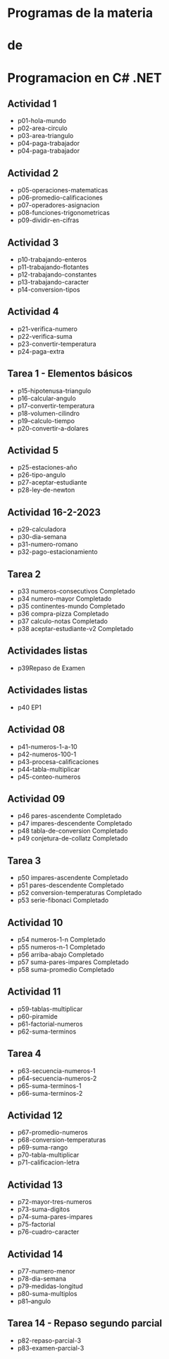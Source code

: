 # Programas de la materia
# de 
# Programacion en C# .NET

## Actividad 1
- p01-hola-mundo
- p02-area-circulo
- p03-area-triangulo
- p04-paga-trabajador
- p04-paga-trabajador



## Actividad 2
- p05-operaciones-matematicas
- p06-promedio-calificaciones
- p07-operadores-asignacion
- p08-funciones-trigonometricas
- p09-dividir-en-cifras

## Actividad 3
- p10-trabajando-enteros
- p11-trabajando-flotantes
- p12-trabajando-constantes
- p13-trabajando-caracter
- p14-conversion-tipos

## Actividad 4 
- p21-verifica-numero
- p22-verifica-suma
- p23-convertir-temperatura
- p24-paga-extra


## Tarea 1 - Elementos básicos
- p15-hipotenusa-triangulo
- p16-calcular-angulo
- p17-convertir-temperatura
- p18-volumen-cilindro
- p19–calculo-tiempo
- p20-convertir-a-dolares

## Actividad 5
- p25-estaciones-año
- p26-tipo-angulo
- p27-aceptar-estudiante
- p28-ley-de-newton

## Actividad 16-2-2023
- p29-calculadora
- p30-dia-semana
- p31-numero-romano
- p32-pago-estacionamiento

## Tarea 2
- p33 numeros-consecutivos Completado
- p34 numero-mayor Completado
- p35 continentes-mundo Completado
- p36 compra-pizza Completado
- p37 calculo-notas Completado
- p38 aceptar-estudiante-v2 Completado

## Actividades listas
- p39Repaso de Examen
## Actividades listas
- p40 EP1

## Actividad 08
- p41-numeros-1-a-10
- p42-numeros-100-1
- p43-procesa-calificaciones
- p44-tabla-multiplicar
- p45-conteo-numeros

## Actividad 09
- p46 pares-ascendente Completado
- p47 impares-descendente Completado
- p48 tabla-de-conversion Completado
- p49 conjetura-de-collatz Completado

## Tarea 3 
- p50 impares-ascendente Completado
- p51 pares-descendente Completado
- p52 conversion-temperaturas Completado
- p53 serie-fibonaci Completado

## Actividad 10
- p54 numeros-1-n Completado
- p55 numeros-n-1 Completado
- p56 arriba-abajo Completado
- p57 suma-pares-impares Completado
- p58 suma-promedio Completado 

## Actividad 11
- p59-tablas-multiplicar
- p60-piramide
- p61-factorial-numeros
- p62-suma-terminos

## Tarea 4
- p63-secuencia-numeros-1
- p64-secuencia-numeros-2
- p65-suma-terminos-1
- p66-suma-terminos-2

## Actividad 12
- p67-promedio-numeros
- p68-conversion-temperaturas
- p69-suma-rango
- p70-tabla-multiplicar
- p71-calificacion-letra

## Actividad 13
- p72-mayor-tres-numeros
- p73-suma-digitos
- p74-suma-pares-impares
- p75-factorial
- p76-cuadro-caracter 

## Actividad 14
- p77-numero-menor
- p78-dia-semana 
- p79-medidas-longitud  
- p80-suma-multiplos
- p81–angulo

## Tarea 14 - Repaso segundo parcial
- p82-repaso-parcial-3
- p83-examen-parcial-3







